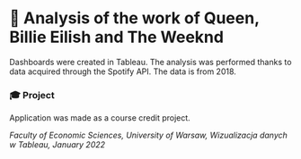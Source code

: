 # 🎵 Analysis of the work of Queen, Billie Eilish and The Weeknd

Dashboards were created in Tableau.
The analysis was performed thanks to data acquired through the Spotify API. The data is from 2018.

### 🎓 Project
Application was made as a course credit project.

*Faculty of Economic Sciences, University of Warsaw,
Wizualizacja danych w Tableau, January 2022* 
